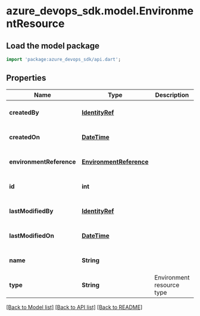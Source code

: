 # azure_devops_sdk.model.EnvironmentResource

## Load the model package
```dart
import 'package:azure_devops_sdk/api.dart';
```

## Properties
Name | Type | Description | Notes
------------ | ------------- | ------------- | -------------
**createdBy** | [**IdentityRef**](IdentityRef.md) |  | [optional] [default to null]
**createdOn** | [**DateTime**](DateTime.md) |  | [optional] [default to null]
**environmentReference** | [**EnvironmentReference**](EnvironmentReference.md) |  | [optional] [default to null]
**id** | **int** |  | [optional] [default to null]
**lastModifiedBy** | [**IdentityRef**](IdentityRef.md) |  | [optional] [default to null]
**lastModifiedOn** | [**DateTime**](DateTime.md) |  | [optional] [default to null]
**name** | **String** |  | [optional] [default to null]
**type** | **String** | Environment resource type | [optional] [default to null]

[[Back to Model list]](../README.md#documentation-for-models) [[Back to API list]](../README.md#documentation-for-api-endpoints) [[Back to README]](../README.md)


